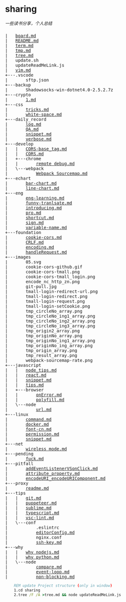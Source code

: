 # sharing
*一些读书分享，个人总结*

### 

<!-- START_PROJECT_STRUCTURE -->
<pre>
|   <a href="./board.md">board.md</a>
|   <a href="./README.md">README.md</a>
|   <a href="./term.md">term.md</a>
|   <a href="./tmp.md">tmp.md</a>
|   <a href="./tree.md">tree.md</a>
|   update.sh
|   updateReadMeLink.js
|   <a href="./vim.md">vim.md</a>
+---.vscode
|       sftp.json
+---backup
|       Shadowsocks-win-dotnet4.0-2.5.2.7z
+---crypto
|       <a href="./crypto/1.md">1.md</a>
+---css
|       <a href="./css/tricks.md">tricks.md</a>
|       <a href="./css/white-space.md">white-space.md</a>
+---daily_record
|       <a href="./daily_record/log.md">log.md</a>
|       <a href="./daily_record/QA.md">QA.md</a>
|       <a href="./daily_record/snippet.md">snippet.md</a>
|       <a href="./daily_record/verbose.md">verbose.md</a>
+---develop
|   |   <a href="./develop/CORS-base_tag.md">CORS-base_tag.md</a>
|   |   <a href="./develop/CORS.md">CORS.md</a>
|   +---chrome
|   |       <a href="./develop/chrome/remote debug.md">remote debug.md</a>
|   \---webpack
|           <a href="./develop/webpack/Webpack Sourcemap.md">Webpack Sourcemap.md</a>
+---echart
|       <a href="./echart/bar-chart.md">bar-chart.md</a>
|       <a href="./echart/line-chart.md">line-chart.md</a>
+---eng
|       <a href="./eng/eng-learning.md">eng-learning.md</a>
|       <a href="./eng/funny-tranlsate.md">funny-tranlsate.md</a>
|       <a href="./eng/introducing.md">introducing.md</a>
|       <a href="./eng/pro.md">pro.md</a>
|       <a href="./eng/shortcut.md">shortcut.md</a>
|       <a href="./eng/sign.md">sign.md</a>
|       <a href="./eng/variable-name.md">variable-name.md</a>
+---foundation
|       <a href="./foundation/cookie-cors.md">cookie-cors.md</a>
|       <a href="./foundation/CRLF.md">CRLF.md</a>
|       <a href="./foundation/encoding.md">encoding.md</a>
|       <a href="./foundation/handleRequest.md">handleRequest.md</a>
+---images
|       05.svg
|       cookie-cors-github.gif
|       cookie-cors-tmall.png
|       cookie-cors-tmall_login.png
|       encode_nc_http_zn.png
|       git-pull.jpg
|       tmall-login-redirect-url.png
|       tmall-login-redirect.png
|       tmall-login-request.png
|       tmall-login-setCookie.png
|       tmp_circleNo_array.png
|       tmp_circleNo_ing1_array.png
|       tmp_circleNo_ing2_array.png
|       tmp_circleNo_ing3_array.png
|       tmp_origin2_array.png
|       tmp_originNo_array.png
|       tmp_originNo_ing1_array.png
|       tmp_originNo_ing_array.png
|       tmp_origin_array.png
|       tmp_result_array.png
|       webpack-sourcemap-rate.png
+---javascript
|   |   <a href="./javascript/node_tips.md">node_tips.md</a>
|   |   <a href="./javascript/react.md">react.md</a>
|   |   <a href="./javascript/snippet.md">snippet.md</a>
|   |   <a href="./javascript/tips.md">tips.md</a>
|   +---browser
|   |       <a href="./javascript/browser/onError.md">onError.md</a>
|   |       <a href="./javascript/browser/polyfill.md">polyfill.md</a>
|   \---node
|           <a href="./javascript/node/url.md">url.md</a>
+---linux
|       <a href="./linux/command.md">command.md</a>
|       <a href="./linux/docker.md">docker.md</a>
|       <a href="./linux/font-cn.md">font-cn.md</a>
|       <a href="./linux/permission.md">permission.md</a>
|       <a href="./linux/snippet.md">snippet.md</a>
+---net
|       <a href="./net/wireless mode.md">wireless mode.md</a>
+---pending
|       <a href="./pending/fuck.md">fuck.md</a>
+---pitfall
|       <a href="./pitfall/addEventListenerVSonClick.md">addEventListenerVSonClick.md</a>
|       <a href="./pitfall/attribute_property.md">attribute_property.md</a>
|       <a href="./pitfall/encodeURI_encodeURIComponent.md">encodeURI_encodeURIComponent.md</a>
+---proxy
|       <a href="./proxy/readme.md">readme.md</a>
+---tips
|   |   <a href="./tips/git.md">git.md</a>
|   |   <a href="./tips/puppeteer.md">puppeteer.md</a>
|   |   <a href="./tips/sublime.md">sublime.md</a>
|   |   <a href="./tips/typescript.md">typescript.md</a>
|   |   <a href="./tips/vsc-lint.md">vsc-lint.md</a>
|   \---conf
|           .eslintrc
|           <a href="./tips/conf/editorConfig.md">editorConfig.md</a>
|           nginx.conf
|           <a href="./tips/conf/ssh-key.md">ssh-key.md</a>
+---why
|   |   <a href="./why/why nodejs.md">why nodejs.md</a>
|   |   <a href="./why/why python.md">why python.md</a>
|   \---node
|           <a href="./why/node/compare.md">compare.md</a>
|           <a href="./why/node/event-loop.md">event-loop.md</a>
|           <a href="./why/node/non-blocking.md">non-blocking.md</a>
</pre>
<!-- END_PROJECT_STRUCTURE -->



```bat
    REM update Project structure (only in window)
    1.cd sharing
    2.tree /F /A >tree.md && node updateReadMeLink.js
```